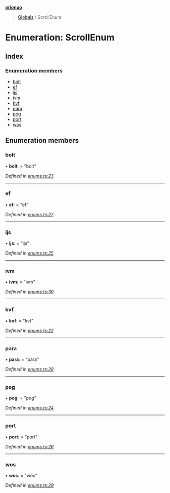 **[orionuo](../README.md)**

> [Globals](../globals.md) / ScrollEnum

# Enumeration: ScrollEnum

## Index

### Enumeration members

* [bolt](scrollenum.md#bolt)
* [ef](scrollenum.md#ef)
* [ijs](scrollenum.md#ijs)
* [ivm](scrollenum.md#ivm)
* [kvf](scrollenum.md#kvf)
* [para](scrollenum.md#para)
* [pog](scrollenum.md#pog)
* [port](scrollenum.md#port)
* [wos](scrollenum.md#wos)

## Enumeration members

### bolt

•  **bolt**:  = "bolt"

*Defined in [enums.ts:23](https://github.com/msviha/orionuo/blob/6a225b8/src/enums.ts#L23)*

___

### ef

•  **ef**:  = "ef"

*Defined in [enums.ts:27](https://github.com/msviha/orionuo/blob/6a225b8/src/enums.ts#L27)*

___

### ijs

•  **ijs**:  = "ijs"

*Defined in [enums.ts:25](https://github.com/msviha/orionuo/blob/6a225b8/src/enums.ts#L25)*

___

### ivm

•  **ivm**:  = "ivm"

*Defined in [enums.ts:30](https://github.com/msviha/orionuo/blob/6a225b8/src/enums.ts#L30)*

___

### kvf

•  **kvf**:  = "kvf"

*Defined in [enums.ts:22](https://github.com/msviha/orionuo/blob/6a225b8/src/enums.ts#L22)*

___

### para

•  **para**:  = "para"

*Defined in [enums.ts:28](https://github.com/msviha/orionuo/blob/6a225b8/src/enums.ts#L28)*

___

### pog

•  **pog**:  = "pog"

*Defined in [enums.ts:24](https://github.com/msviha/orionuo/blob/6a225b8/src/enums.ts#L24)*

___

### port

•  **port**:  = "port"

*Defined in [enums.ts:26](https://github.com/msviha/orionuo/blob/6a225b8/src/enums.ts#L26)*

___

### wos

•  **wos**:  = "wos"

*Defined in [enums.ts:29](https://github.com/msviha/orionuo/blob/6a225b8/src/enums.ts#L29)*
